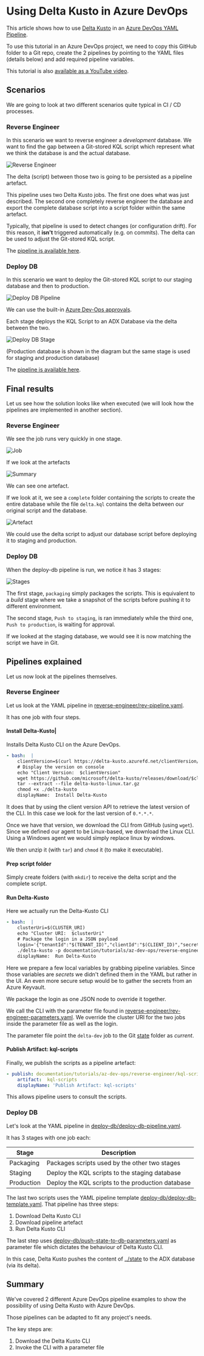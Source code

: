 # Using Delta Kusto in Azure DevOps

This article shows how to use [Delta Kusto](https://github.com/microsoft/delta-kusto) in an [Azure DevOps YAML Pipeline](https://docs.microsoft.com/en-us/azure/devops/pipelines/yaml-schema).

To use this tutorial in an Azure DevOps project, we need to copy this GitHub folder to a Git repo, create the 2 pipelines by pointing to the YAML files (details below) and add required pipeline variables.

This tutorial is also [available as a YouTube video](https://www.youtube.com/watch?v=zL792Xm7VM8).

## Scenarios

We are going to look at two different scenarios quite typical in CI / CD processes.

### Reverse Engineer

In this scenario we want to reverse engineer a *development* database.  We want to find the gap between a Git-stored KQL script which represent what we think the database is and the actual database.

![Reverse Engineer](reverse-engineer.png)

The delta (script) between those two is going to be persisted as a pipeline artefact.

This pipeline uses two Delta Kusto jobs.  The first one does what was just described.  The second one completely reverse engineer the database and export the complete database script into a script folder within the same artefact.

Typically, that pipeline is used to detect changes (or configuration drift).  For this reason, it **isn't** triggered automatically (e.g. on commits).  The delta can be used to adjust the Git-stored KQL script.

The [pipeline is available here](reverse-engineer).

### Deploy DB

In this scenario we want to deploy the Git-stored KQL script to our staging database and then to production.

![Deploy DB Pipeline](deploy-db-pipeline.png)

We can use the built-in [Azure Dev-Ops approvals](https://docs.microsoft.com/en-us/azure/devops/pipelines/process/approvals?view=azure-devops&tabs=check-pass).

Each stage deploys the KQL Script to an ADX Database via the delta between the two.

![Deploy DB Stage](deploy-db-stage.png)

(Production database is shown in the diagram but the same stage is used for staging and production database)

The [pipeline is available here](deploy-db).

## Final results

Let us see how the solution looks like when executed (we will look how the pipelines are implemented in another section).

### Reverse Engineer

We see the job runs very quickly in one stage.

![Job](reverse-engineer-job.png)

If we look at the artefacts

![Summary](reverse-engineer-summary.png)

We can see one artefact.  

If we look at it, we see a `complete` folder containing the scripts to create the entire database while the file `delta.kql` contains the delta between our original script and the database.

![Artefact](reverse-engineer-artefact.png)

We could use the delta script to adjust our database script before deploying it to staging and production.

### Deploy DB

When the deploy-db pipeline is run, we notice it has 3 stages:

![Stages](deploy-db-stages.png)

The first stage, `packaging` simply packages the scripts.  This is equivalent to a *build* stage where we take a snapshot of the scripts before pushing it to different environment.

The second stage, `Push to staging`, is ran immediately while the third one, `Push to production`, is waiting for approval.

If we looked at the staging database, we would see it is now matching the script we have in Git.

## Pipelines explained

Let us now look at the pipelines themselves.

### Reverse Engineer

Let us look at the YAML pipeline in [reverse-engineer/rev-pipeline.yaml](reverse-engineer/rev-pipeline.yaml).

It has one job with four steps.

#### Install Delta-Kusto|

Installs Delta Kusto CLI on the Azure DevOps.

```yaml
- bash:  |
    clientVersion=$(curl https://delta-kusto.azurefd.net/clientVersion/unique?fromClientVersion=0)
    # Display the version on console
    echo "Client Version:  $clientVersion"
    wget https://github.com/microsoft/delta-kusto/releases/download/$clientVersion/delta-kusto-linux.tar.gz
    tar --extract --file delta-kusto-linux.tar.gz
    chmod +x ./delta-kusto
    displayName:  Install Delta-Kusto
```

It does that by using the client version API to retrieve the latest version of the CLI.  In this case we look for the last version of `0.*.*.*`.

Once we have that version, we download the CLI from GitHub (using `wget`).  Since we defined our agent to be Linux-based, we download the Linux CLI.  Using a Windows agent we would simply replace linux by windows.

We then unzip it (with `tar`) and `chmod` it (to make it executable).

#### Prep script folder

Simply create folders (with `mkdir`) to receive the delta script and the complete script.

#### Run Delta-Kusto

Here we actually run the Delta-Kusto CLI

```yaml
- bash:  |
    clusterUri=$(CLUSTER_URI)
    echo "Cluster URI:  $clusterUri"
    # Package the login in a JSON payload
    login='{"tenantId":"$(TENANT_ID)","clientId":"$(CLIENT_ID)","secret":"$(SECRET)"}'
    ./delta-kusto -p documentation/tutorials/az-dev-ops/reverse-engineer/rev-engineer-parameters.yaml -o jobs.download-dev.target.adx.clusterUri=$clusterUri jobs.delta-dev.target.adx.clusterUri=$clusterUri tokenProvider.login=$login
    displayName:  Run Delta-Kusto
```

Here we prepare a few local variables by grabbing pipeline variables.  Since those variables are *secrets* we didn't defined them in the YAML but rather in the UI.  An even more secure setup would be to gather the secrets from an Azure Keyvault.

We package the login as one JSON node to override it together.

We call the CLI with the parameter file found in [reverse-engineer/rev-engineer-parameters.yaml](reverse-engineer/rev-engineer-parameters.yaml).  We override the cluster URI for the two jobs inside the parameter file as well as the login.

The parameter file point the `delta-dev` job to the Git [state](state) folder as *current*.

#### Publish Artifact: kql-scripts

Finally, we publish the scripts as a pipeline artefact:

```yaml
- publish: documentation/tutorials/az-dev-ops/reverse-engineer/kql-scripts
    artifact:  kql-scripts
    displayName: 'Publish Artifact: kql-scripts'
```

This allows pipeline users to consult the scripts.

### Deploy DB

Let's look at the YAML pipeline in [deploy-db/deploy-db-pipeline.yaml](deploy-db/deploy-db-pipeline.yaml).

It has 3 stages with one job each:

Stage|Description
-|-
Packaging|Packages scripts used by the other two stages
Staging|Deploy the KQL scripts to the staging database
Production|Deploy the KQL scripts to the production database

The last two scripts uses the YAML pipeline template [deploy-db/deploy-db-template.yaml](deploy-db/deploy-db-template.yaml).  That pipeline has three steps:

1.    Download Delta Kusto CLI
1. Download pipeline artefact
1. Run Delta Kusto CLI

The last step uses [deploy-db/push-state-to-db-parameters.yaml](deploy-db/push-state-to-db-parameters.yaml) as parameter file which dictates the behaviour of Delta Kusto CLI.

In this case, Delta Kusto pushes the content of [../state](../state) to the ADX database (via its delta).

## Summary

We've covered 2 different Azure DevOps pipeline examples to show the possibility of using Delta Kusto with Azure DevOps.

Those pipelines can be adapted to fit any project's needs.

The key steps are:

1.    Download the Delta Kusto CLI
1. Invoke the CLI with a parameter file
